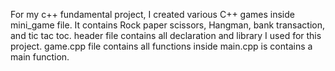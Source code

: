 For my c++ fundamental project, I created various C++ games inside mini_game file.
It contains Rock paper scissors, Hangman, bank transaction, and tic tac toc.
header file contains all declaration and library I used for this project.
game.cpp file contains all functions inside
main.cpp is contains a main function.
